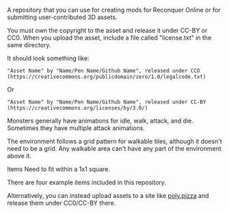 A repository that you can use for creating mods for Reconquer Online or for submitting user-contributed 3D assets.

You must own the copyright to the asset and release it under CC-BY or CC0. When you upload the asset, include a file called "license.txt" in the same directory.

It should look something like:
```
"Asset Name" by "Name/Pen Name/Github Name", released under CCO (https://creativecommons.org/publicdomain/zero/1.0/legalcode.txt)
```
Or
```
"Asset Name" by "Name/Pen Name/Github Name", released under CC-BY (https://creativecommons.org/licenses/by/3.0/)
```
Monsters generally have animations for idle, walk, attack, and die. Sometimes they have multiple attack animations.

The environment follows a grid pattern for walkable tiles, although it doesn't need to be a grid. Any walkable area can't have any part of the environment above it.

Items Need to fit within a 1x1 square.

There are four example items included in this repository.

Alternatively, you can instead upload assets to a site like [poly.pizza](https://poly.pizza) and release them under CC0/CC-BY there.
